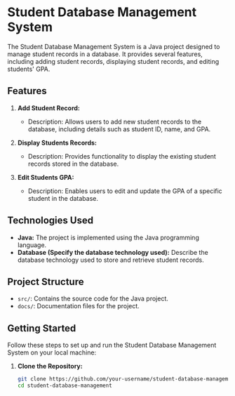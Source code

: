 # Student Database Management System

The Student Database Management System is a Java project designed to manage student records in a database. It provides several features, including adding student records, displaying student records, and editing students' GPA.

## Features

1. **Add Student Record:**
   - Description: Allows users to add new student records to the database, including details such as student ID, name, and GPA.

2. **Display Students Records:**
   - Description: Provides functionality to display the existing student records stored in the database.

3. **Edit Students GPA:**
   - Description: Enables users to edit and update the GPA of a specific student in the database.

## Technologies Used

- **Java:** The project is implemented using the Java programming language.
- **Database (Specify the database technology used):** Describe the database technology used to store and retrieve student records.

## Project Structure

- `src/`: Contains the source code for the Java project.
- `docs/`: Documentation files for the project.

## Getting Started

Follow these steps to set up and run the Student Database Management System on your local machine:

1. **Clone the Repository:**
   ```bash
   git clone https://github.com/your-username/student-database-management.git
   cd student-database-management
